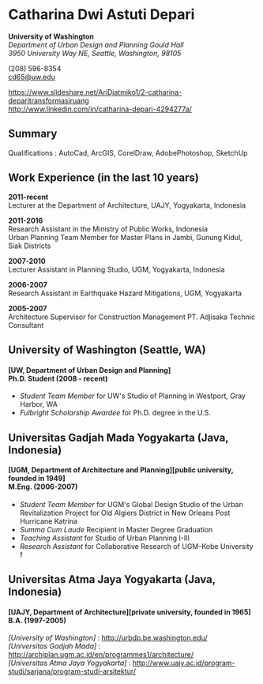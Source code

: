 # Catharina Dwi Astuti Depari

**University of Washington** <br> *Department of Urban Design and Planning Gould Hall* <br> *3950 University Way NE, Seattle, Washington, 98105*

(208) 596-8354 <br> cd65@uw.edu

https://www.slideshare.net/AriDjatmiko1/2-catharina-deparitransformasiruang <br> http://www.linkedin.com/in/catharina-depari-4294277a/

## Summary

Qualifications : AutoCad, ArcGIS, CorelDraw, AdobePhotoshop, SketchUp

## Work Experience (in the last 10 years)

**2011-recent** <br>  Lecturer at the Department of Architecture, UAJY, Yogyakarta, Indonesia

**2011-2016** <br> Research Assistant in the Ministry of Public Works, Indonesia <br> Urban Planning Team Member for Master Plans in Jambi, Gunung Kidul, Siak Districts

**2007-2010** <br> Lecturer Assistant in Planning Studio, UGM, Yogyakarta, Indonesia

**2006-2007** <br> Research Assistant in Earthquake Hazard Mitigations, UGM, Yogyakarta

**2005-2007** <br> Architecture Supervisor for Construction Management PT. Adjisaka Technic Consultant

## University of Washington (Seattle, WA)
#### [UW, Department of Urban Design and Planning] <br> Ph.D. Student (2008 - recent)

- *Student Team Member* for UW's Studio of Planning in Westport, Gray Harbor, WA
- *Fulbright Scholarship Awardee* for Ph.D. degree in the U.S.

## Universitas Gadjah Mada Yogyakarta (Java, Indonesia)
#### [UGM, Department of Architecture and Planning][public university, founded in 1949] <br> M.Eng. (2006-2007)

- *Student Team Member* for UGM's Global Design Studio of the Urban Revitalization Project for Old Algiers District in New Orleans Post Hurricane Katrina
- *Summa Cum Laude* Recipient in Master Degree Graduation
- *Teaching Assistant* for Studio of Urban Planning I-III
- *Research Assistant* for Collaborative Research of UGM-Kobe University f

## Universitas Atma Jaya Yogyakarta (Java, Indonesia)
#### [UAJY, Department of Architecture][private university, founded in 1965] <br> B.A. (1997-2005)

*[University of Washington]* : http://urbdp.be.washington.edu/ <br> *[Universitas Gadjah Mada]* : http://archiplan.ugm.ac.id/en/programmes1/architecture/ <br> *[Universitas Atma Jaya Yogyakarta]* : http://www.uajy.ac.id/program-studi/sarjana/program-studi-arsitektur/
